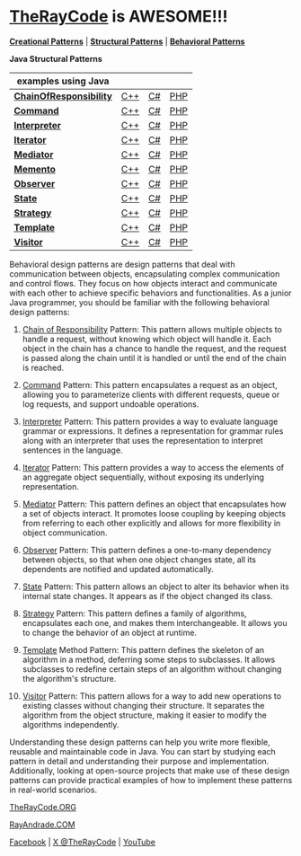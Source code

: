 # [TheRayCode](../../README.md) is AWESOME!!!

**[Creational Patterns](../Creational/README.md)** | **[Structural Patterns](../Structural/README.md)** | **[Behavioral Patterns](../Behavioral/README.md)**

**Java Structural Patterns**

| examples using Java | | | |
|----|---|---|---|
|**[ChainOfResponsibility](./ChainOfResponsibility/README.md)**  | [C++](../../CPP/Behavioral/ChainOfResponsibility/README.md) | [C#](../../Csharp/Behavioral/ChainOfResponsibility/README.md) | [PHP](../../PHP/Behavioral/ChainOfResponsibility/README.md) |
|**[Command](./Command/README.md)**  | [C++](../../CPP/Behavioral/Command/README.md) | [C#](../../Csharp/Behavioral/Command/README.md) | [PHP](../../PHP/Behavioral/Command/README.md) |
|**[Interpreter](./Interpreter/README.md)**  | [C++](../../CPP/Behavioral/Interpreter/README.md) | [C#](../../Csharp/Behavioral/Interpreter/README.md) | [PHP](../../PHP/Behavioral/Interpreter/README.md) |
|**[Iterator](./Iterator/README.md)**  | [C++](../../CPP/Behavioral/Iterator/README.md) | [C#](../../Csharp/Behavioral/Iterator/README.md) | [PHP](../../PHP/Behavioral/Iterator/README.md) |
|**[Mediator](./Mediator/README.md)**  | [C++](../../CPP/Behavioral/Mediator/README.md) | [C#](../../Csharp/Behavioral/Mediator/README.md) | [PHP](../../PHP/Behavioral/Mediator/README.md) |
|**[Memento](./Memento/README.md)**  | [C++](../../Csharp/Behavioral/Memento/README.md) | [C#](../../Csharp/Behavioral/Memento/README.md) | [PHP](../../PHP/Behavioral/Memento/README.md) |
|**[Observer](./Observer/README.md)**  | [C++](../../CPP/Behavioral/Observer/README.md) | [C#](../../Csharp/Behavioral/Observer/README.md) | [PHP](../../PHP/Behavioral/Observer/README.md) |
|**[State](./State/README.md)**  | [C++](../../CPP/Behavioral/State/README.md) | [C#](../../Csharp/Behavioral/State/README.md) | [PHP](../../PHP/Behavioral/State/README.md) |
|**[Strategy](./Strategy/README.md)**  | [C++](../../CPP/Behavioral/Strategy/README.md) | [C#](../../Csharp/Behavioral/Strategy/README.md) | [PHP](../../PHP/Behavioral/Strategy/README.md) |
|**[Template](./Template/README.md)**  | [C++](../../CPP/Behavioral/Template/README.md) | [C#](../../Csharp/Behavioral/Template/README.md) | [PHP](../../PHP/Behavioral/Template/README.md) |
|**[Visitor](./Visitor/README.md)**  | [C++](../../CPP/Behavioral/Visitor/README.md) | [C#](../../Csharp/Behavioral/Visitor/README.md) | [PHP](../../PHP/Behavioral/Visitor/README.md) |

Behavioral design patterns are design patterns that deal with communication between objects, encapsulating complex communication and control flows. They focus on how objects interact and communicate with each other to achieve specific behaviors and functionalities. As a junior Java programmer, you should be familiar with the following behavioral design patterns:

1. [Chain of Responsibility](./ChainOfResponsibility/README.md) Pattern: This pattern allows multiple objects to handle a request, without knowing which object will handle it. Each object in the chain has a chance to handle the request, and the request is passed along the chain until it is handled or until the end of the chain is reached.

2. [Command](./Command/README.md) Pattern: This pattern encapsulates a request as an object, allowing you to parameterize clients with different requests, queue or log requests, and support undoable operations.

3. [Interpreter](./Interpreter/README.md) Pattern: This pattern provides a way to evaluate language grammar or expressions. It defines a representation for grammar rules along with an interpreter that uses the representation to interpret sentences in the language.

4. [Iterator](./Iterator/README.md) Pattern: This pattern provides a way to access the elements of an aggregate object sequentially, without exposing its underlying representation.

5. [Mediator](./Mediator/README.md) Pattern: This pattern defines an object that encapsulates how a set of objects interact. It promotes loose coupling by keeping objects from referring to each other explicitly and allows for more flexibility in object communication.

6. [Observer](./Observer/README.md) Pattern: This pattern defines a one-to-many dependency between objects, so that when one object changes state, all its dependents are notified and updated automatically.

7. [State](./State/README.md) Pattern: This pattern allows an object to alter its behavior when its internal state changes. It appears as if the object changed its class.

8. [Strategy](./Strategy/README.md) Pattern: This pattern defines a family of algorithms, encapsulates each one, and makes them interchangeable. It allows you to change the behavior of an object at runtime.

9. [Template](./Template/README.md) Method Pattern: This pattern defines the skeleton of an algorithm in a method, deferring some steps to subclasses. It allows subclasses to redefine certain steps of an algorithm without changing the algorithm's structure.

10. [Visitor](./Visitor/README.md) Pattern: This pattern allows for a way to add new operations to existing classes without changing their structure. It separates the algorithm from the object structure, making it easier to modify the algorithms independently.

Understanding these design patterns can help you write more flexible, reusable and maintainable code in Java. You can start by studying each pattern in detail and understanding their purpose and implementation. Additionally, looking at open-source projects that make use of these design patterns can provide practical examples of how to implement these patterns in real-world scenarios.

[TheRayCode.ORG](https://www.TheRayCode.org)

[RayAndrade.COM](https://www.RayAndrade.com)

[Facebook](https://www.facebook.com/TheRayCode/) | [X @TheRayCode](https://www.x.com/TheRayCode/) | [YouTube](https://www.youtube.com/TheRayCode/)
